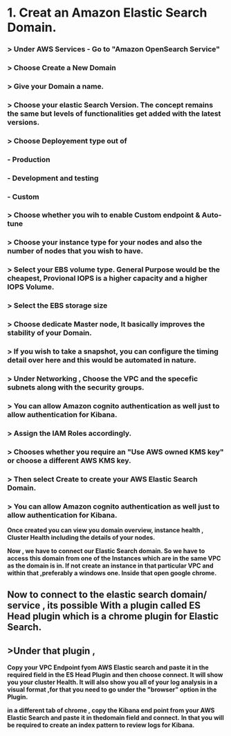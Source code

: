 # 1. Creat an Amazon Elastic Search Domain.
  ### > Under AWS Services - Go to "Amazon OpenSearch Service"
  ### > Choose Create a New Domain
  ### > Give your Domain a name.
  ### > Choose your elastic Search Version. The concept remains the same but levels of functionalities get added with the latest versions.
  ### > Choose Deployement type out of 
  ###   - Production
  ###   - Development and testing
  ###  - Custom
  ### > Choose whether you wih to enable Custom endpoint & Auto-tune
  ### > Choose your instance type for your  nodes and also the number of nodes that you wish to have.
  ### > Select your EBS volume type. General Purpose would be the cheapest, Provional IOPS is a higher capacity and a higher IOPS Volume. 
  ### > Select the EBS storage size
  ### > Choose dedicate Master node, It basically improves the stability of your Domain.
  ### > If you wish to take a snapshot, you can configure the timing detail over here and this would be automated in nature.
  ### > Under Networking , Choose the VPC and the specefic subnets along with the security groups.
  ### > You can allow Amazon cognito authentication as well just to allow authentication for Kibana.  
  ### > Assign the IAM Roles accordingly.
  ### > Chooses whether you require an "Use AWS owned KMS key" or choose a different AWS KMS key.
  ### > Then select Create to create your AWS Elastic Search Domain.
  ### > You can allow Amazon cognito authentication as well just to allow authentication for Kibana.
**Once created you can view you domain overview, instance health , Cluster Health including the details of your nodes.**

**Now , we have to connect our Elastic Search domain.
So we have to access this domain from one of the Instances which are in the same VPC as the domain is in.
If not create an instance in that particular VPC and within that ,preferably a windows one.
Inside that open google chrome.**

## Now to connect to the elastic search domain/ service , its possible With a plugin called ES Head plugin which is a chrome plugin for Elastic Search.
## >Under that plugin , 

  **Copy your VPC Endpoint fyom AWS Elastic search and paste it in the required field in the ES Head Plugin and then choose connect.
It will show you your cluster Health.
It will also show you all of your log analysis in a visual format ,for that you need to go under the "browser" option in the Plugin.**

  **in a different tab of chrome , copy the Kibana end point from your AWS Elastic Search and paste it in thedomain field and connect.**
**In that you will be required to create an index pattern to review logs for Kibana.**



 
